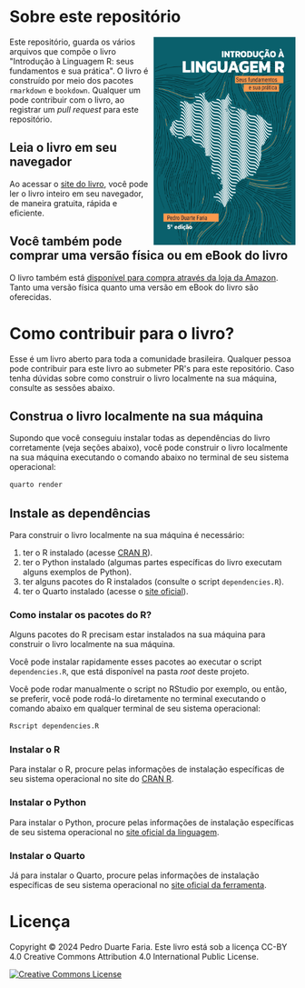# Sobre este repositório

<a href="https://pedro-faria.netlify.app/pt/publication/book/introducao_linguagem_r/"><img src="capa.png" width="250" height="366" class="cover" align="right"/></a> Este repositório, guarda os vários arquivos que compõe o livro "Introdução à Linguagem R: seus fundamentos e sua prática". O livro é construído por meio dos pacotes `rmarkdown` e `bookdown`. Qualquer um pode contribuir com o livro, ao registrar um *pull request* para este repositório.

## Leia o livro em seu navegador

Ao acessar o [site do livro](https://pedropark99.github.io/Introducao_R/), você pode ler o livro inteiro em seu navegador, de maneira gratuita, rápida e eficiente.

## Você também pode comprar uma versão física ou em eBook do livro

O livro também está [disponível para compra através da loja da Amazon](https://www.amazon.com.br/dp/B0D57F5Q1P). Tanto uma versão física quanto uma versão em eBook do livro são oferecidas.

# Como contribuir para o livro?

Esse é um livro aberto para toda a comunidade brasileira. Qualquer pessoa pode contribuir
para este livro ao submeter PR's para este repositório. Caso tenha dúvidas sobre como
construir o livro localmente na sua máquina, consulte as sessões abaixo.

## Construa o livro localmente na sua máquina

Supondo que você conseguiu instalar todas as dependências do livro corretamente (veja seções abaixo), você
pode construir o livro localmente na sua máquina executando o comando abaixo
no terminal de seu sistema operacional:

```bash
quarto render
```



## Instale as dependências

Para construir o livro localmente na sua máquina é necessário:

1. ter o R instalado (acesse [CRAN R](https://cran.r-project.org/)).
1. ter o Python instalado (algumas partes específicas do livro executam alguns exemplos de Python).
1. ter alguns pacotes do R instalados (consulte o script `dependencies.R`).
1. ter o Quarto instalado (acesse o [site oficial](https://quarto.org/)).

### Como instalar os pacotes do R?
Alguns pacotes do R precisam estar instalados na sua máquina para construir
o livro localmente na sua máquina.

Você pode instalar rapidamente esses pacotes ao
executar o script `dependencies.R`, que está disponível na pasta *root* deste projeto.

Você pode rodar manualmente o script no RStudio por exemplo, ou então, se preferir, você
pode rodá-lo diretamente no terminal executando o comando abaixo em qualquer terminal
de seu sistema operacional:

```bash
Rscript dependencies.R
```

### Instalar o R
Para instalar o R, procure pelas informações de instalação específicas de seu
sistema operacional no site do [CRAN R](https://cran.r-project.org/).

### Instalar o Python
Para instalar o Python, procure pelas informações de instalação específicas de seu
sistema operacional no [site oficial da linguagem](https://www.python.org/).

### Instalar o Quarto

Já para instalar o Quarto, procure pelas informações de instalação específicas de seu
sistema operacional no [site oficial da ferramenta](https://quarto.org/).





# Licença

Copyright © 2024 Pedro Duarte Faria. Este livro está sob a licença CC-BY 4.0 Creative Commons Attribution 4.0 International Public License.

<a rel="license" href="http://creativecommons.org/licenses/by/4.0/"><img alt="Creative Commons License" style="border-width:0" src="https://i.creativecommons.org/l/by/4.0/88x31.png" /></a>